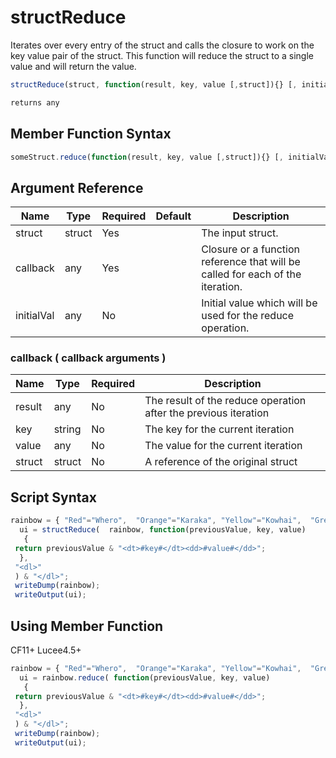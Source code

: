 # structReduce

Iterates over every entry of the struct and calls the closure to work on the key value pair of the struct. This function will reduce the struct to a single value and will return the value.

```javascript
structReduce(struct, function(result, key, value [,struct]){} [, initialVal])
```

```javascript
returns any
```

## Member Function Syntax

```javascript
someStruct.reduce(function(result, key, value [,struct]){} [, initialVal])
```

## Argument Reference

| Name | Type | Required | Default | Description |
| --- | --- | --- | --- | --- |
| struct | struct | Yes |  | The input struct. |
| callback | any | Yes |  | Closure or a function reference that will be called for each of the iteration. |
| initialVal | any | No |  | Initial value which will be used for the reduce operation. |

### callback ( callback arguments )
| Name | Type | Required | Description |
| --- | --- | --- | --- |
| result | any | No | The result of the reduce operation after the previous iteration |
| key | string | No | The key for the current iteration |
| value | any | No | The value for the current iteration |
| struct | struct | No | A reference of the original struct |

## Script Syntax

```javascript
rainbow = { "Red"="Whero",  "Orange"="Karaka", "Yellow"="Kowhai",  "Green"="Kakariki" }; 
  ui = structReduce(  rainbow, function(previousValue, key, value) 
   { 
 return previousValue & "<dt>#key#</dt><dd>#value#</dd>"; 
  }, 
 "<dl>" 
 ) & "</dl>"; 
 writeDump(rainbow); 
 writeOutput(ui);
```

## Using Member Function

CF11+ Lucee4.5+

```javascript
rainbow = { "Red"="Whero",  "Orange"="Karaka", "Yellow"="Kowhai",  "Green"="Kakariki" }; 
  ui = rainbow.reduce( function(previousValue, key, value) 
   { 
 return previousValue & "<dt>#key#</dt><dd>#value#</dd>"; 
  }, 
 "<dl>" 
 ) & "</dl>"; 
 writeDump(rainbow); 
 writeOutput(ui);
```
